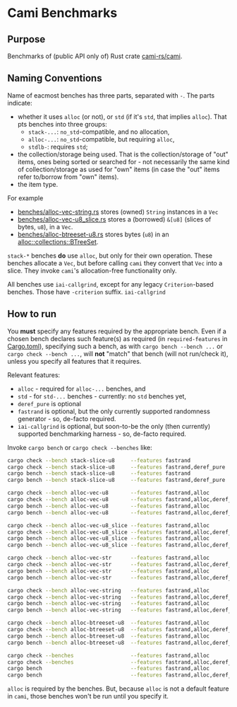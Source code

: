# Cami Benchmarks

## Purpose

Benchmarks of (public API only of) Rust crate [cami-rs/cami](https://github.com/cami-rs/cami).

## Naming Conventions

Name of eacmost benches has three parts, separated with `-`. The parts indicate:
- whether it uses `alloc` (or not), or `std` (if it's `std`, that implies `alloc`). That pts benches
  into three groups:
  - `stack-...`: `no_std`-compatible, and no allocation,
  - `alloc-...`: `no_std`-compatible, but requiring `alloc`,
  - `stdlb-`: requires `std`;
- the collection/storage being used. That is the collection/storage of "out" items, ones being
sorted or searched for - not necessarily the same kind of collection/storage as used for "own" items
(in case the "out" items refer to/borrow from "own" items).
- the item type.

For example
- [benches/alloc-vec-string.rs](benches/alloc-vec-string.rs) stores (owned) `String` instances in a
  `Vec`
- [benches/alloc-vec-u8_slice.rs](benches/alloc-vec-u8_slice.rs) stores a (borrowed) `&[u8]` (slices
  of bytes, `u8`), in a `Vec`.
- [benches/alloc-btreeset-u8.rs](alloc-btreeset-u8.rs) stores bytes (`u8`) in an
  [alloc::collections::BTreeSet](https://doc.rust-lang.org/nightly/alloc/collections/btree_set/struct.BTreeSet.html).

`stack-*` benches **do** use `alloc`, but only for their own operation. These benches allocate a
`Vec`, but before calling `cami` they convert that `Vec` into a slice. They invoke `cami`'s
allocation-free functionality only.

All benches use `iai-callgrind`, except for any legacy `Criterion`-based benches. Those have
`-criterion` suffix. `iai-callgrind`

## How to run

You **must** specify any features required by the appropriate bench. Even if a chosen bench declares
such feature(s) as required (in `required-features` in [Cargo.toml](Cargo.toml)), specifying such a
bench, as with `cargo bench --bench ...` or `cargo check --bench ...`, will **not** "match" that
bench (will not run/check it), unless you specify all features that it requires.

Relevant features:

- `alloc` - required for `alloc-...` benches, and
- `std` - for `std-...` benches - currently: no `std` benches yet,
- `deref_pure` is optional
- `fastrand` is optional, but the only currently supported randomness generator - so, de-facto
  required.
- `iai-callgrind` is optional, but soon-to-be the only (then currently) supported benchmarking
  harness - so, de-facto required.

Invoke `cargo bench` or `cargo check --benches` like:
```bash
cargo check --bench stack-slice-u8     --features fastrand
cargo check --bench stack-slice-u8     --features fastrand,deref_pure
cargo bench --bench stack-slice-u8     --features fastrand
cargo bench --bench stack-slice-u8     --features fastrand,deref_pure

cargo check --bench alloc-vec-u8       --features fastrand,alloc
cargo check --bench alloc-vec-u8       --features fastrand,alloc,deref_pure
cargo bench --bench alloc-vec-u8       --features fastrand,alloc
cargo bench --bench alloc-vec-u8       --features fastrand,alloc,deref_pure

cargo check --bench alloc-vec-u8_slice --features fastrand,alloc
cargo check --bench alloc-vec-u8_slice --features fastrand,alloc,deref_pure
cargo bench --bench alloc-vec-u8_slice --features fastrand,alloc
cargo bench --bench alloc-vec-u8_slice --features fastrand,alloc,deref_pure

cargo check --bench alloc-vec-str      --features fastrand,alloc
cargo check --bench alloc-vec-str      --features fastrand,alloc,deref_pure
cargo bench --bench alloc-vec-str      --features fastrand,alloc
cargo bench --bench alloc-vec-str      --features fastrand,alloc,deref_pure

cargo check --bench alloc-vec-string   --features fastrand,alloc
cargo check --bench alloc-vec-string   --features fastrand,alloc,deref_pure
cargo bench --bench alloc-vec-string   --features fastrand,alloc
cargo bench --bench alloc-vec-string   --features fastrand,alloc,deref_pure

cargo check --bench alloc-btreeset-u8  --features fastrand,alloc
cargo check --bench alloc-btreeset-u8  --features fastrand,alloc,deref_pure
cargo bench --bench alloc-btreeset-u8  --features fastrand,alloc
cargo bench --bench alloc-btreeset-u8  --features fastrand,alloc,deref_pure

cargo check --benches                  --features fastrand,alloc
cargo check --benches                  --features fastrand,alloc,deref_pure
cargo bench                            --features fastrand,alloc
cargo bench                            --features fastrand,alloc,deref_pure
```

`alloc` is required by the benches. But, because `alloc` is not a default feature in `cami`, those
benches won't be run until you specify it.

